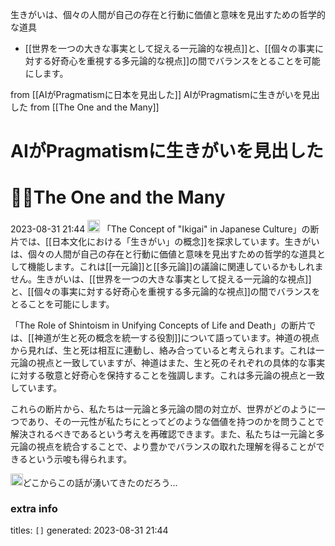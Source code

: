 
生きがいは、個々の人間が自己の存在と行動に価値と意味を見出すための哲学的な道具
- [[世界を一つの大きな事実として捉える一元論的な視点]]と、[[個々の事実に対する好奇心を重視する多元論的な視点]]の間でバランスをとることを可能にします。


from [[AIがPragmatismに日本を見出した]]
AIがPragmatismに生きがいを見出した
from [[The One and the Many]]
# AIがPragmatismに生きがいを見出した
# 🤖🔁The One and the Many
 2023-08-31 21:44 <img src='https://scrapbox.io/api/pages/nishio/omni/icon' alt='omni.icon' height="19.5"/>
「The Concept of "Ikigai" in Japanese Culture」の断片では、[[日本文化における「生きがい」の概念]]を探求しています。生きがいは、個々の人間が自己の存在と行動に価値と意味を見出すための哲学的な道具として機能します。これは[[一元論]]と[[多元論]]の議論に関連しているかもしれません。生きがいは、[[世界を一つの大きな事実として捉える一元論的な視点]]と、[[個々の事実に対する好奇心を重視する多元論的な視点]]の間でバランスをとることを可能にします。

「The Role of Shintoism in Unifying Concepts of Life and Death」の断片では、[[神道が生と死の概念を統一する役割]]について語っています。神道の視点から見れば、生と死は相互に連動し、絡み合っていると考えられます。これは一元論の視点と一致していますが、神道はまた、生と死のそれぞれの具体的な事実に対する敬意と好奇心を保持することを強調します。これは多元論の視点と一致しています。

これらの断片から、私たちは一元論と多元論の間の対立が、世界がどのように一つであり、その一元性が私たちにとってどのような価値を持つのかを問うことで解決されるべきであるという考えを再確認できます。また、私たちは一元論と多元論の視点を統合することで、より豊かでバランスの取れた理解を得ることができるという示唆も得られます。

<img src='https://scrapbox.io/api/pages/nishio/nishio/icon' alt='nishio.icon' height="19.5"/>どこからこの話が湧いてきたのだろう...

### extra info
titles: `[]`
generated: 2023-08-31 21:44

